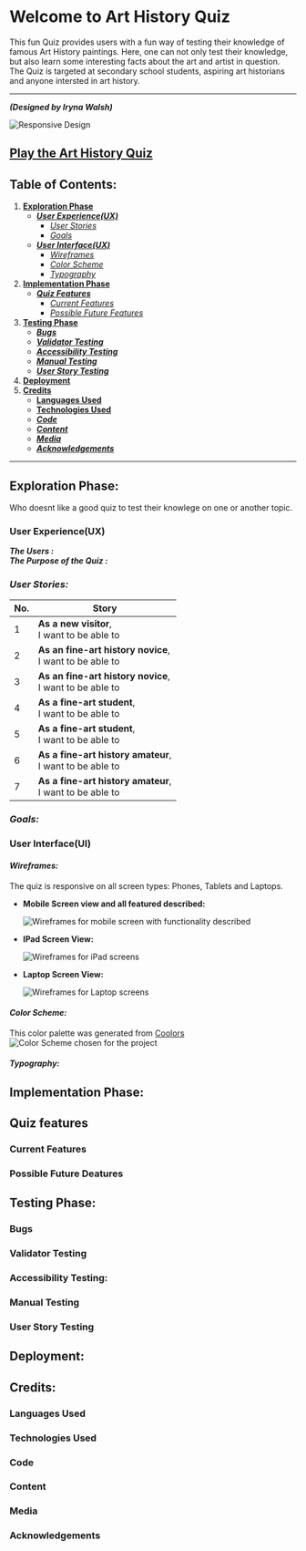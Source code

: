 # Welcome to Art History Quiz
This fun Quiz provides users with a fun way of testing their knowledge of famous Art History paintings. Here, one can not only test their knowledge, but also learn some interesting facts about the art and artist in question. The Quiz is targeted at secondary school students, aspiring art historians and anyone intersted in art history.

***

***(Designed by Iryna Walsh)***

![Responsive Design](docs/screenshots/responsive_design.jpg)
## [Play the Art History Quiz](https://kirynaw.github.io/art-history-quiz/)

## Table of Contents:
1. [**Exploration Phase**](#exploration-phase)
    * [***User Experience(UX)***](#user-experienceux)
      * [*User Stories*](#user-stories)
      * [*Goals*](#goals)
    * [***User Interface(UX)***](#user-interfaceui)
      * [*Wireframes*](#wireframes)
      * [*Color Scheme*](#color-scheme)
      * [*Typography*](#typography)
2. [**Implementation Phase**](#implementation-phase)
    * [***Quiz Features***](#quiz-features)
      * [*Current Features*](#current-features)
      * [*Possible Future Features*](#possible-future-deatures)
3. [**Testing Phase**](#testing-phase)
    * [***Bugs***](#bugs)
    * [***Validator Testing***](#validator-testing)
    * [***Accessibility Testing***](#accessibility-testing)
    * [***Manual Testing***](#manual-testing)
    * [***User Story Testing***](#user-story-testing)
4. [**Deployment**](#deployment)
5. [**Credits**](#credits)
    * [**Languages Used**](#languages-used)
    * [**Technologies Used**](#tchnologies-used)
    * [***Code***](#code)
    * [***Content***](#content)
    * [***Media***](#media)
    * [***Acknowledgements***](#acknowledgements)

***

## **Exploration Phase:**
Who doesnt like a good quiz to test their knowlege on one or another topic. 
### **User Experience(UX)**
***The Users :***  
***The Purpose of the Quiz :*** 
### *User Stories:*
  |No.|Story|
  |---|-----|
  |1|**As a new visitor**, <br> I want to be able to|
  |2|**As an fine-art history novice**, <br> I want to be able to|
  |3|**As an fine-art history novice**, <br> I want to be able to|
  |4|**As a fine-art student**, <br> I want to be able to|
  |5|**As a fine-art student**, <br> I want to be able to|
  |6|**As a fine-art history amateur**, <br> I want to be able to|
  |7|**As a fine-art history amateur**, <br> I want to be able to|
### *Goals:*
### **User Interface(UI)**
#### *Wireframes:*
The quiz is responsive on all screen types: Phones, Tablets and Laptops.
- __Mobile Screen view and all featured described:__

  ![Wireframes for mobile screen with functionality described](docs/screenshots/wireframes_mobile.jpg)

- __IPad Screen View:__

  ![Wireframes for iPad screens](docs/screenshots/wireframes_ipad.jpg)

- __Laptop Screen View:__

  ![Wireframes for Laptop screens](docs/screenshots/wireframes_laptop.jpg)

#### *Color Scheme:*
This color palette was generated from [Coolors](https://coolors.co/)
  ![Color Scheme chosen for the project](docs/screenshots/color-scheme.jpg)
#### *Typography:*
## **Implementation Phase:**
## **Quiz features**
### **Current Features**
### **Possible Future Deatures**
## **Testing Phase:**
### **Bugs**
### **Validator Testing**
### **Accessibility Testing:**
### **Manual Testing**
### **User Story Testing**
## **Deployment:**
## **Credits:**
### **Languages Used**
### **Technologies Used**
### **Code**
### **Content**
### **Media**
### **Acknowledgements**



        
